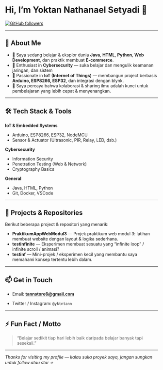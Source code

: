 <!--
Badges: kamu bisa tambahkan setelah ini, seperti GitHub stats, top langs, dll
-->

# Hi, I’m **Yoktan Nathanael Setyadi** 👋

[![GitHub followers](https://img.shields.io/github/followers/YoktanNS?label=Follow&style=social)](https://github.com/YoktanNS)

---

## 🔭 About Me

- 🌱 Saya sedang belajar & eksplor dunia **Java**, **HTML**, **Python**, **Web Development**, dan praktik membuat **E-commerce**.  
- 🔐 Enthusiast in **Cybersecurity** — suka belajar dan mengulik keamanan jaringan, dan sistem
- 📡 Passionate in **IoT (Internet of Things)** — membangun project berbasis **Arduino, ESP8266, ESP32**, dan integrasi dengan blynk.
- 🎯 Saya percaya bahwa kolaborasi & sharing ilmu adalah kunci untuk pembelajaran yang lebih cepat & menyenangkan.  

---

## 🛠️ Tech Stack & Tools

**IoT & Embedded Systems**
- Arduino, ESP8266, ESP32, NodeMCU  
- Sensor & Actuator (Ultrasonic, PIR, Relay, LED, dsb.)

**Cybersecurity**
- Information Security
- Penetration Testing (Web & Network)  
- Cryptography Basics  

**General**
- Java, HTML, Python   
- Git, Docker, VSCode  

---

## 🚀 Projects & Repositories

Berikut beberapa project & repositori yang menarik:

- **PraktikumAppWebModul3** — Projek praktikum web modul 3: latihan membuat website dengan layout & logika sederhana.  
- **testinfinite** — Eksperimen membuat sesuatu yang “infinite loop” / infinite scroll / animasi?  
- **testinf** — Mini-projek / eksperimen kecil yang membantu saya memahami konsep tertentu lebih dalam.  

---

## 📫 Get in Touch

- Email: **tannstore6@gmail.com** 
<!-- - LinkedIn: [linkedin.com/in/yoktans](https://www.linkedin.com/in/yoktans) (opsional)* -->
- Twitter / Instagram: `@yktntann`  

---

## ⚡ Fun Fact / Motto

> “Belajar sedikit tiap hari lebih baik daripada belajar banyak tapi sesekali.”  

---

*Thanks for visiting my profile — kalau suka proyek saya, jangan sungkan untuk follow atau star ⭐️*

